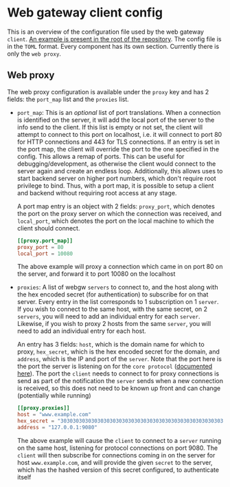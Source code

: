 # Web gateway client config

This is an overview of the configuration file used by the web gateway
`client`. [An example is present in the root of the repository](../config.toml).
The config file is in the `TOML` format. Every component has its own
section. Currently there is only the `web proxy`.

## Web proxy

The web proxy configuration is available under the `proxy` key and has 2
fields: the `port_map` list and the `proxies` list.

- `port_map`: This is an _optional_ list of port translations. When a
  connection is identified on the server, it will add the local port of
  the server to the info send to the client. If this list is empty or
  not set, the client will attempt to connect to this port on localhost,
  i.e. it will connect to port 80 for HTTP connections and 443 for TLS
  connections. If an entry is set in the port map, the client will
  override the port to the one specified in the config. This allows a
  remap of ports. This can be useful for debugging/development, as
  otherwise the client would connect to the server again and create an
  endless loop. Additionally, this allows uses to start backend server
  on higher port numbers, which don't require root privilege to bind.
  Thus, with a port map, it is possible to setup a client and backend
  without requiring root access at any stage.

  A port map entry is an object with 2 fields: `proxy_port`, which
  denotes the port on the proxy server on which the connection was
  received, and `local_port`, which denotes the port on the local
  machine to which the client should connect.

  ```toml
  [[proxy.port_map]]
  proxy_port = 80
  local_port = 10080
  ```

  The above example will proxy a connection which came in on port 80 on
  the server, and forward it to port 10080 on the localhost

- `proxies`: A list of webgw `servers` to connect to, and the host along
  with the hex encoded secret (for authentication) to subscribe for on
  that server. Every entry in the list corresponds to 1 subscription on
  1 `server`. If you wish to connect to the same host, with the same
  secret, on 2 `servers`, you will need to add an individual entry for
  each `server`. Likewise, if you wish to proxy 2 hosts from the same
  `server`, you will need to add an individual entry for each host.

  An entry has 3 fields: `host`, which is the domain name for which to
  proxy, `hex_secret`, which is the hex encoded secret for the domain,
  and `address`, which is the IP and port of the `server`. Note that the
  port here is the port the server is listening on for the `core
  protocol` ([documented here](./core_protocol.md)). The port the
  `client` needs to connect to for proxy connections is send as part of
  the notification the `server` sends when a new connection is received,
  so this does not need to be known up front and can change (potentially
  while running)

  ```toml
  [[proxy.proxies]]
  host = "www.example.com"
  hex_secret = "3030303030303030303030303030303030303030303030303030303030303030"
  address = "127.0.0.1:9080"
  ```

  The above example will cause the `client` to connect to a `server` running
  on the same host, listening for protocol connections on port 9080. The
  `client` will then subscribe for connections coming in on the server
  for host `www.example.com`, and will provide the given `secret` to the
  server, which has the hashed version of this secret configured, to
  authenticate itself
